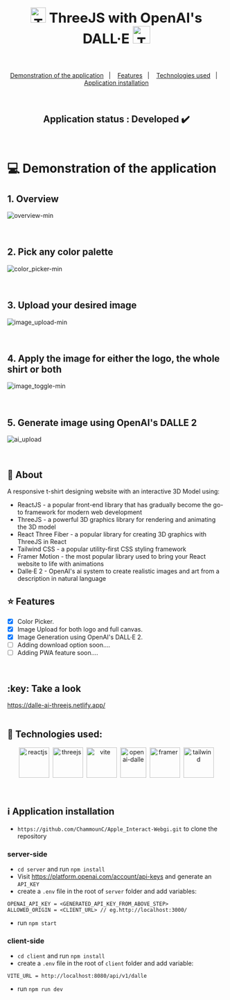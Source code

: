 
## **<h2 align="center"><img src="https://global.discourse-cdn.com/standard17/uploads/threejs/optimized/2X/e/e4f86d2200d2d35c30f7b1494e96b9595ebc2751_2_744x750.png" alt="ThreeJS" width="35"/>  ThreeJS with OpenAI's DALL·E <img src="https://dwglogo.com/wp-content/uploads/2019/03/OpenAI_logo-1024x705.png" alt="ThreeJS" height="40"/></h2>**


<br>
<p align="center">
  <a href="#computer-demonstration-of-the-application">Demonstration of the application</a>&nbsp;&nbsp;&nbsp;|&nbsp;&nbsp;&nbsp;
  <a href="#star-features">Features</a>&nbsp;&nbsp;&nbsp;|&nbsp;&nbsp;&nbsp;
  <a href="#rocket-technologies-used">Technologies used</a>&nbsp;&nbsp;&nbsp;|&nbsp;&nbsp;&nbsp;
  <a href="#information_source-application-installation">Application installation</a>
</p>

<br>
<h2 align="center"> 
	Application status : Developed ✔️
</h2>
<br>

# :computer: Demonstration of the application

## 1. Overview

![overview-min](https://github.com/ChammounC/TShirtDesign-ThreeJS/assets/43007452/b8b5d16d-9dae-41b4-b3a2-49a34a80b1db)
<br>
<br>
<br>
## 2. Pick any color palette

![color_picker-min](https://github.com/ChammounC/TShirtDesign-ThreeJS/assets/43007452/fbd2099c-19d6-4ed8-82be-19484d3f2729)
<br>
<br>
<br>
## 3. Upload your desired image

![image_upload-min](https://github.com/ChammounC/TShirtDesign-ThreeJS/assets/43007452/43911d5b-532b-476b-9a46-09863717498f)
<br>
<br>
<br>
## 4. Apply the image for either the logo, the whole shirt or both

![image_toggle-min](https://github.com/ChammounC/TShirtDesign-ThreeJS/assets/43007452/904ef329-c51e-401f-93b7-b861efb7223b)
<br>
<br>
<br>
## 5. Generate image using OpenAI's DALLE 2 
![ai_upload](https://github.com/ChammounC/TShirtDesign-ThreeJS/assets/43007452/5920ee93-f1a4-4059-8562-e6ee7ffb061e)

<br>




## 📓 About
A responsive t-shirt designing website with an interactive 3D Model using:
- ReactJS - a popular front-end library that has gradually become the go-to framework for modern web development
- ThreeJS - a powerful 3D graphics library for rendering and animating the 3D model
- React Three Fiber - a popular library for creating 3D graphics with ThreeJS in React
- Tailwind CSS - a popular utility-first CSS styling framework
- Framer Motion - the most popular library used to bring your React website to life with animations
- Dalle·E 2 - OpenAI's ai system to create realistic images and art from a description in natural language

## :star: Features
- [x] Color Picker.
- [x] Image Upload for both logo and full canvas.
- [x] Image Generation using OpenAI's DALL·E 2.
- [ ] Adding download option soon....
- [ ] Adding PWA feature soon....

<br>
 <h2>:key: Take a look </h2>  <a href='https://dalle-ai-threejs.netlify.app/'>https://dalle-ai-threejs.netlify.app/</a>
<br>
<br>


## :rocket: Technologies used:
<p align="center">
	<a href="https://react.dev/"><img src="https://upload.wikimedia.org/wikipedia/commons/a/a7/React-icon.svg" alt="reactjs" title="React" width="70" height="70"/></a>&nbsp;
	<a href="https://threejs.org/"><img src="https://global.discourse-cdn.com/standard17/uploads/threejs/optimized/2X/e/e4f86d2200d2d35c30f7b1494e96b9595ebc2751_2_744x750.png" alt="threejs" title="ThreeJS" width="70" height="70"/></a>&nbsp;
	<a href="https://vitejs.dev/"><img src="https://upload.wikimedia.org/wikipedia/commons/f/f1/Vitejs-logo.svg" alt="vite" title="Vite"  width="70" height="70"/></a>&nbsp;
	<a href="https://openai.com/product/dall-e-2"><img src="https://static.vecteezy.com/system/resources/previews/021/495/993/original/chatgpt-openai-logo-icon-free-png.png" alt="openai-dalle" title="OpenAI-DALLE" width="60" height="70"/></a>&nbsp;
  <a href="https://www.framer.com/motion/"><img src="https://cdn.worldvectorlogo.com/logos/framer-motion.svg" alt="framer" title="Framer Motion"  width="70" height="70"/></a>&nbsp;
<a href="https://tailwindcss.com/"><img src="https://tailwindcss.com/_next/static/media/tailwindcss-mark.3c5441fc7a190fb1800d4a5c7f07ba4b1345a9c8.svg" alt="tailwind" title="TailWindCSS"  width="70" height="70"/></a>

</p>

<br>

## :information_source: Application installation
- `https://github.com/ChammounC/Apple_Interact-Webgi.git` to clone the repository
### server-side
- `cd server` and run `npm install`
- Visit <a href="https://platform.openai.com/account/api-keys">https://platform.openai.com/account/api-keys</a> and generate an `API_KEY`
- create a `.env` file in the root of `server` folder and add variables: 
```
OPENAI_API_KEY = <GENERATED_API_KEY_FROM_ABOVE_STEP>
ALLOWED_ORIGIN = <CLIENT_URL> // eg.http://localhost:3000/
 ```
- run `npm start`

### client-side
- `cd client` and run `npm install`
- create a `.env` file in the root of `client` folder and add variable:
```
VITE_URL = http://localhost:8080/api/v1/dalle
```
- run `npm run dev`
<br>
